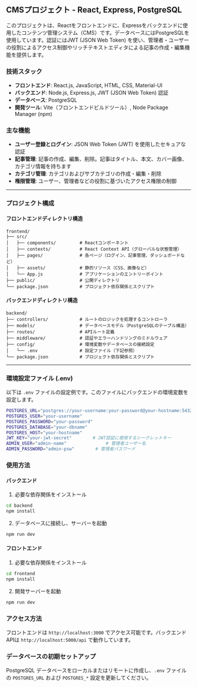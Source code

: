 ## CMSプロジェクト - React, Express, PostgreSQL

このプロジェクトは、Reactをフロントエンドに、Expressをバックエンドに使用したコンテンツ管理システム（CMS）です。データベースにはPostgreSQLを使用しています。認証にはJWT (JSON Web Token) を使い、管理者・ユーザーの役割によるアクセス制御やリッチテキストエディタによる記事の作成・編集機能を提供します。

### 技術スタック

- **フロントエンド**: React.js, JavaScript, HTML, CSS, Material-UI
- **バックエンド**: Node.js, Express.js, JWT (JSON Web Token) 認証
- **データベース**: PostgreSQL
- **開発ツール**: Vite（フロントエンドビルドツール）, Node Package Manager (npm)

### 主な機能

- **ユーザー登録とログイン**: JSON Web Token (JWT) を使用したセキュアな認証
- **記事管理**: 記事の作成、編集、削除。記事はタイトル、本文、カバー画像、カテゴリ情報を持ちます
- **カテゴリ管理**: カテゴリおよびサブカテゴリの作成・編集・削除
- **権限管理**: ユーザー、管理者などの役割に基づいたアクセス権限の制御

---

### プロジェクト構成

#### フロントエンドディレクトリ構造
```
frontend/
├── src/
│   ├── components/         # Reactコンポーネント
│   ├── contexts/           # React Context API（グローバルな状態管理）
│   ├── pages/              # 各ページ（ログイン、記事管理、ダッシュボードなど）
│   ├── assets/             # 静的リソース（CSS、画像など）
│   └── App.js              # アプリケーションのエントリーポイント
├── public/                 # 公開ディレクトリ
└── package.json            # プロジェクト依存関係とスクリプト
```

#### バックエンドディレクトリ構造
```
backend/
├── controllers/            # ルートのロジックを処理するコントローラ
├── models/                 # データベースモデル（PostgreSQLのテーブル構造）
├── routes/                 # APIルート定義
├── middleware/             # 認証やエラーハンドリングのミドルウェア
├── config/                 # 環境変数やデータベースの接続設定
│   └── .env                # 設定ファイル（下記参照）
└── package.json            # プロジェクト依存関係とスクリプト
```

---

### 環境設定ファイル (.env)

以下は `.env` ファイルの設定例です。このファイルにバックエンドの環境変数を設定します。

```bash
POSTGRES_URL="postgres://your-username:your-password@your-hostname:5432/your-dbname"
POSTGRES_USER="your-username"
POSTGRES_PASSWORD="your-password"
POSTGRES_DATABASE="your-dbname"
POSTGRES_HOST="your-hostname"
JWT_KEY="your-jwt-secret"        # JWT認証に使用するシークレットキー
ADMIN_USER="admin-name"               # 管理者ユーザー名
ADMIN_PASSWORD="admin-psw"        # 管理者パスワード
```

### 使用方法

#### バックエンド

1. 必要な依存関係をインストール
```bash
cd backend
npm install
```

2. データベースに接続し、サーバーを起動
```bash
npm run dev
```

#### フロントエンド

1. 必要な依存関係をインストール
```bash
cd frontend
npm install
```

2. 開発サーバーを起動
```bash
npm run dev
```

### アクセス方法

フロントエンドは `http://localhost:3000` でアクセス可能です。バックエンドAPIは `http://localhost:5000/api` で動作しています。

### データベースの初期セットアップ

PostgreSQL データベースをローカルまたはリモートに作成し、`.env` ファイルの `POSTGRES_URL` および `POSTGRES_*` 設定を更新してください。
